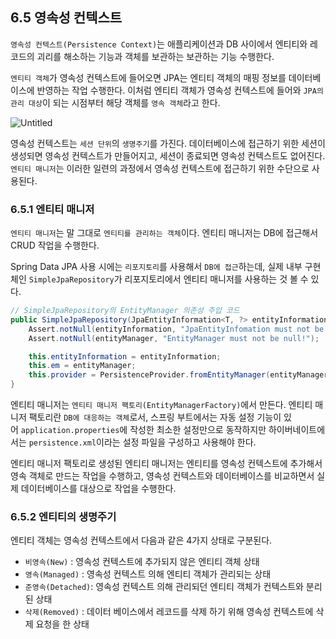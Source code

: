 ## 6.5 영속성 컨텍스트

`영속성 컨텍스트(Persistence Context)`는 애플리케이션과 DB 사이에서 엔티티와 레코드의 괴리를 해소하는 기능과 객체를 보관하는 보관하는 기능 수행한다.

`엔티티 객체`가 영속성 컨텍스트에 들어오면 JPA는 엔티티 객체의 매핑 정보를 데이터베이스에 반영하는 작업 수행한다. 이처럼 엔티티 객체가 영속성 컨텍스트에 들어와 `JPA의 관리 대상`이 되는 시점부터 해당 객체를 `영속 객체`라고 한다.

![Untitled](https://encrypted-tbn0.gstatic.com/images?q=tbn:ANd9GcT1-6SibPWeb9chftGA1oowU-KI5d_AlHl17w&usqp=CAU)

영속성 컨텍스트는 `세션 단위`의 `생명주기`를 가진다. 데이터베이스에 접근하기 위한 세션이 생성되면 영속성 컨텍스트가 만들어지고, 세션이 종료되면 영속성 컨텍스트도 없어진다. `엔티티 매니저`는 이러한 일련의 과정에서 영속성 컨텍스트에 접근하기 위한 수단으로 사용된다.

### 6.5.1 엔티티 매니저

`엔티티 매니저`는 말 그대로 `엔티티를 관리하는 객체`이다. 엔티티 매니저는 DB에 접근해서 CRUD 작업을 수행한다.

Spring Data JPA 사용 시에는 `리포지토리`를 사용해서 `DB에 접근`하는데, 실제 내부 구현체인 `SimpleJpaRepository`가 리포지토리에서 엔티티 매니저를 사용하는 것 볼 수 있다.

```java
// SimpleJpaRepository의 EntityManager 의존성 주입 코드
public SimpleJpaRepository(JpaEntityInformation<T, ?> entityInformation, EntityManager entity Manage){
	Assert.notNull(entityInformation, "JpaEntityInfomation must not be null");
	Assert.notNull(entityManager, "EntityManager must not be null!");

    this.entityInformation = entityInformation;
    this.em = entityManager;
    this.provider = PersistenceProvider.fromEntityManager(entityManager)
}
```

엔티티 매니저는 `엔티티 매니저 팩토리(EntityManagerFactory)`에서 만든다. 엔티티 매니저 팩토리란 `DB에 대응하는 객체`로서, 스프링 부트에서는 자동 설정 기능이 있어 `application.properties`에 작성한 최소한 설정만으로 동작하지만 하이버네이트에서는 `persistence.xml`이라는 설정 파일을 구성하고 사용해야 한다.

엔티티 매니저 팩토리로 생성된 엔티티 매니저는 엔티티를 영속성 컨텍스트에 추가해서 영속 객체로 만드는 작업을 수행하고, 영속성 컨텍스트와 데이터베이스를 비교하면서 실제 데이터베이스를 대상으로 작업을 수행한다.

### 6.5.2 엔티티의 생명주기

엔티티 객체는 영속성 컨텍스트에서 다음과 같은 4가지 상태로 구분된다.

- `비영속(New)` : 영속성 컨텍스트에 추가되지 않은 엔티티 객체 상태
- `영속(Managed)` : 영속성 컨텍스트 의해 엔티티 객체가 관리되는 상태
- `준영속(Detached)`: 영속성 컨텍스트 의해 관리되던 엔티티 객체가 컨텍스트와 분리된 상태
- `삭제(Removed)` : 데이터 베이스에서 레코드를 삭제 하기 위해 영속성 컨텍스트에 삭제 요청을 한 상태